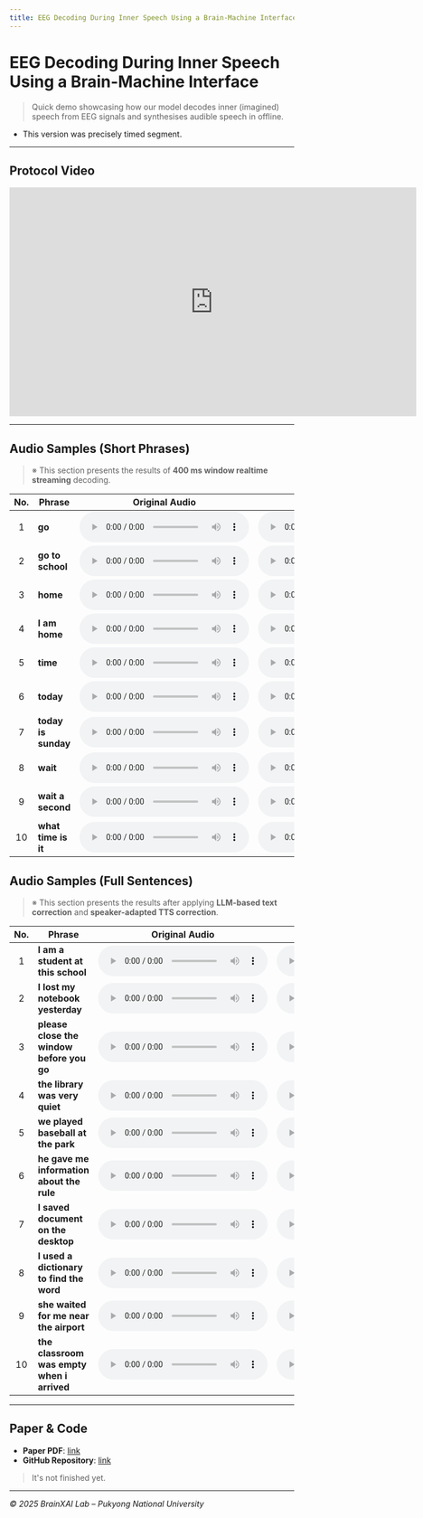 ```yaml
---
title: EEG Decoding During Inner Speech Using a Brain-Machine Interface
---
```


# EEG Decoding During Inner Speech Using a Brain-Machine Interface
> Quick demo showcasing how our model decodes inner (imagined) speech from EEG signals and synthesises audible speech in offline.
- This version was precisely timed segment.

---

## Protocol Video
<iframe width="720" height="405" src="https://www.youtube.com/embed/Hh71r9p2UAg"
        title="Protocol video" frameborder="0" allowfullscreen></iframe>

---
## Audio Samples (Short Phrases)

> ※ This section presents the results of **400 ms window realtime streaming** decoding.

| No. | Phrase               | Original&nbsp;Audio | EEG-Imagined&nbsp;Audio |
|:--:|----------------------|--------------------|-----------------------|
| 1 | **go**                | <audio controls src="audio/tar_go.wav"></audio> | <audio controls src="audio/pred_go.wav"></audio> |
| 2 | **go to school**      | <audio controls src="audio/tar_gotoschool.wav"></audio> | <audio controls src="audio/pred_gotoschool.wav"></audio> |
| 3 | **home**              | <audio controls src="audio/tar_home.wav"></audio> | <audio controls src="audio/pred_home.wav"></audio> |
| 4 | **I am home**         | <audio controls src="audio/tar_iamhome.wav"></audio> | <audio controls src="audio/pred_iamhome.wav"></audio> |
| 5 | **time**              | <audio controls src="audio/tar_time.wav"></audio> | <audio controls src="audio/pred_time.wav"></audio> |
| 6 | **today**             | <audio controls src="audio/tar_today.wav"></audio> | <audio controls src="audio/pred_today.wav"></audio> |
| 7 | **today is sunday**   | <audio controls src="audio/tar_todayissunday.wav"></audio> | <audio controls src="audio/pred_todayissunday.wav"></audio> |
| 8 | **wait**              | <audio controls src="audio/tar_wait.wav"></audio> | <audio controls src="audio/pred_wait.wav"></audio> |
| 9 | **wait a second**     | <audio controls src="audio/tar_waitaseconds.wav"></audio> | <audio controls src="audio/pred_waitaseconds.wav"></audio> |
|10 | **what time is it**   | <audio controls src="audio/tar_whattimeisit.wav"></audio> | <audio controls src="audio/pred_whattimeisit.wav"></audio> |


## Audio Samples (Full Sentences)

> ※ This section presents the results after applying **LLM-based text correction** and **speaker-adapted TTS correction**.

| No. | Phrase | Original&nbsp;Audio | EEG-Imagined&nbsp;Audio |
|:--:|----------------------|--------------------|-----------------------|
| 1 | **I am a student at this school** | <audio controls src="audio/tar_iamastudentatthisschool.wav"></audio> | <audio controls src="audio/pred_iamastudentatthisschool.wav"></audio> | 
| 2 | **I lost my notebook yesterday** | <audio controls src="audio/tar_ilostmynotebookyesterday.wav"></audio> | <audio controls src="audio/pred_ilostmynotebookyesterday.wav"></audio> | 
| 3 | **please close the window before you go** | <audio controls src="audio/tar_pleaseclosethewindowbeforeyougo.wav"></audio> | <audio controls src="audio/pred_pleaseclosethewindowbeforeyougo.wav"></audio> | 
| 4 | **the library was very quiet** | <audio controls src="audio/tar_thelibrarywasveryquiet.wav"></audio> | <audio controls src="audio/pred_thelibrarywasveryquiet.wav"></audio> | 
| 5 | **we played baseball at the park** | <audio controls src="audio/tar_weplayedbaseballatthepark.wav"></audio> | <audio controls src="audio/pred_weplayedbaseballatthepark.wav"></audio> | 
| 6 | **he gave me information about the rule** | <audio controls src="audio/tar_hegavemeinformationabouttherule.wav"></audio> | <audio controls src="audio/pred_hegavemeinformationabouttherule.wav"></audio> | 
| 7 | **I saved document on the desktop** | <audio controls src="audio/tar_isaveddocumentonthedesktop.wav"></audio> | <audio controls src="audio/pred_isaveddocumentonthedesktop.wav"></audio> | 
| 8 | **I used a dictionary to find the word** | <audio controls src="audio/tar_iusedadictionarytofindtheword.wav"></audio> | <audio controls src="audio/pred_iusedadictionarytofindtheword.wav"></audio> | 
| 9 | **she waited for me near the airport** | <audio controls src="audio/tar_shewaitedformenear theairport.wav"></audio> | <audio controls src="audio/pred_shewaitedformenear theairport.wav"></audio> |
|10 | **the classroom was empty when i arrived** | <audio controls src="audio/tar_theclassroomwasemptywheniarrived.wav"></audio> | <audio controls src="audio/pred_theclassroomwasemptywheniarrived.wav"></audio> |

---

## Paper & Code
- **Paper PDF**: [link](#)
- **GitHub Repository**: [link](#)
> It's not finished yet.
---

_© 2025 BrainXAI Lab – Pukyong National University_
